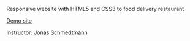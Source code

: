 Responsive website with HTML5 and CSS3 to food delivery restaurant  

[Demo site](https://fabiovalinhos.github.io/Omnifood_food_delivery/)

Instructor: Jonas Schmedtmann

